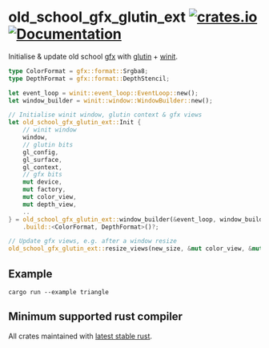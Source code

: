 old_school_gfx_glutin_ext
[![crates.io](https://img.shields.io/crates/v/old_school_gfx_glutin_ext.svg)](https://crates.io/crates/old_school_gfx_glutin_ext)
[![Documentation](https://docs.rs/old_school_gfx_glutin_ext/badge.svg)](https://docs.rs/old_school_gfx_glutin_ext)
=========================

Initialise & update old school [gfx](https://crates.io/crates/gfx) with [glutin](https://crates.io/crates/glutin) + [winit](https://crates.io/crates/winit).

```rust
type ColorFormat = gfx::format::Srgba8;
type DepthFormat = gfx::format::DepthStencil;

let event_loop = winit::event_loop::EventLoop::new();
let window_builder = winit::window::WindowBuilder::new();

// Initialise winit window, glutin context & gfx views
let old_school_gfx_glutin_ext::Init {
    // winit window
    window,
    // glutin bits
    gl_config,
    gl_surface,
    gl_context,
    // gfx bits
    mut device,
    mut factory,
    mut color_view,
    mut depth_view,
    ..
} = old_school_gfx_glutin_ext::window_builder(&event_loop, window_builder)
    .build::<ColorFormat, DepthFormat>()?;

// Update gfx views, e.g. after a window resize
old_school_gfx_glutin_ext::resize_views(new_size, &mut color_view, &mut depth_view);
```

## Example
`cargo run --example triangle`

## Minimum supported rust compiler
All crates maintained with [latest stable rust](https://gist.github.com/alexheretic/d1e98d8433b602e57f5d0a9637927e0c).
